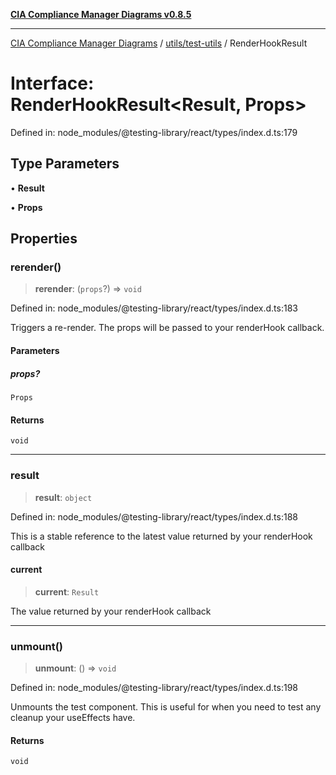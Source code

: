 [**CIA Compliance Manager Diagrams v0.8.5**](../../../README.md)

***

[CIA Compliance Manager Diagrams](../../../modules.md) / [utils/test-utils](../README.md) / RenderHookResult

# Interface: RenderHookResult\<Result, Props\>

Defined in: node\_modules/@testing-library/react/types/index.d.ts:179

## Type Parameters

• **Result**

• **Props**

## Properties

### rerender()

> **rerender**: (`props`?) => `void`

Defined in: node\_modules/@testing-library/react/types/index.d.ts:183

Triggers a re-render. The props will be passed to your renderHook callback.

#### Parameters

##### props?

`Props`

#### Returns

`void`

***

### result

> **result**: `object`

Defined in: node\_modules/@testing-library/react/types/index.d.ts:188

This is a stable reference to the latest value returned by your renderHook
callback

#### current

> **current**: `Result`

The value returned by your renderHook callback

***

### unmount()

> **unmount**: () => `void`

Defined in: node\_modules/@testing-library/react/types/index.d.ts:198

Unmounts the test component. This is useful for when you need to test
any cleanup your useEffects have.

#### Returns

`void`
